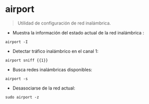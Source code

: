 # airport

> Utilidad de configuración de red inalámbrica.

- Muestra la información del estado actual de la red inalámbrica :

`airport -I`

- Detectar tráfico inalámbrico en el canal 1:

`airport sniff {{1}}`

- Busca redes inalámbricas disponibles:

`airport -s`

- Desasociarse de la red actual:

`sudo airport -z`

